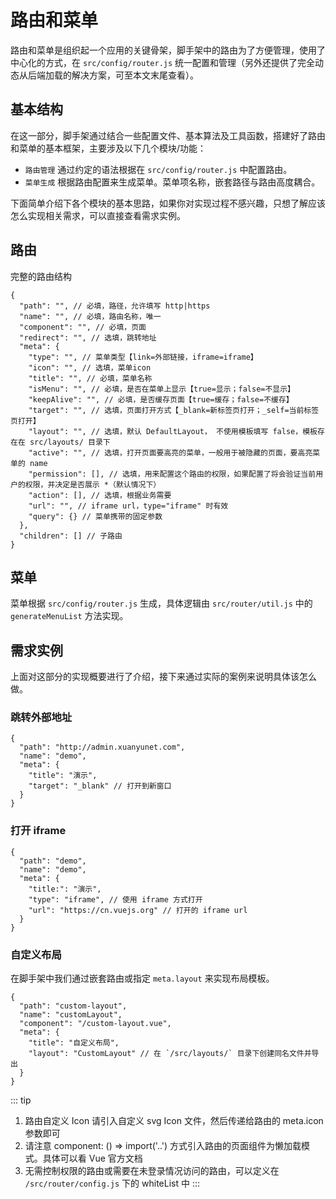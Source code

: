 # 路由和菜单

路由和菜单是组织起一个应用的关键骨架，脚手架中的路由为了方便管理，使用了中心化的方式，在 `src/config/router.js` 统一配置和管理（另外还提供了完全动态从后端加载的解决方案，可至本文末尾查看）。

## 基本结构

在这一部分，脚手架通过结合一些配置文件、基本算法及工具函数，搭建好了路由和菜单的基本框架，主要涉及以下几个模块/功能：

- `路由管理` 通过约定的语法根据在 `src/config/router.js` 中配置路由。
- `菜单生成` 根据路由配置来生成菜单。菜单项名称，嵌套路径与路由高度耦合。

下面简单介绍下各个模块的基本思路，如果你对实现过程不感兴趣，只想了解应该怎么实现相关需求，可以直接查看需求实例。

## 路由

完整的路由结构

```json5
{
  "path": "", // 必填，路径，允许填写 http|https
  "name": "", // 必填，路由名称，唯一
  "component": "", // 必填，页面
  "redirect": "", // 选填，跳转地址
  "meta": {
    "type": "", // 菜单类型【link=外部链接，iframe=iframe】
    "icon": "", // 选填，菜单icon
    "title": "", // 必填，菜单名称
    "isMenu": "", // 必填，是否在菜单上显示【true=显示；false=不显示】
    "keepAlive": "", // 必填，是否缓存页面【true=缓存；false=不缓存】
    "target": "", // 选填，页面打开方式【_blank=新标签页打开；_self=当前标签页打开】
    "layout": "", // 选填，默认 DefaultLayout， 不使用模板填写 false，模板存在在 src/layouts/ 目录下
    "active": "", // 选填，打开页面要高亮的菜单，一般用于被隐藏的页面，要高亮菜单的 name
    "permission": [], // 选填，用来配置这个路由的权限，如果配置了将会验证当前用户的权限，并决定是否展示 *（默认情况下）
    "action": [], // 选填，根据业务需要
    "url": "", // iframe url，type="iframe" 时有效
    "query": {} // 菜单携带的固定参数
  },
  "children": [] // 子路由
}
```

## 菜单

菜单根据 `src/config/router.js` 生成，具体逻辑由 `src/router/util.js` 中的 `generateMenuList` 方法实现。

## 需求实例

上面对这部分的实现概要进行了介绍，接下来通过实际的案例来说明具体该怎么做。

### 跳转外部地址

```json5
{
  "path": "http://admin.xuanyunet.com",
  "name": "demo",
  "meta": {
    "title": "演示",
    "target": "_blank" // 打开到新窗口
  }
}
```

### 打开 iframe

```json5
{
  "path": "demo",
  "name": "demo",
  "meta": {
    "title:": "演示",
    "type": "iframe", // 使用 iframe 方式打开
    "url": "https://cn.vuejs.org" // 打开的 iframe url
  }
}
```

### 自定义布局

在脚手架中我们通过嵌套路由或指定 `meta.layout` 来实现布局模板。

```json5
{
  "path": "custom-layout",
  "name": "customLayout",
  "component": "/custom-layout.vue",
  "meta": {
    "title": "自定义布局",
    "layout": "CustomLayout" // 在 `/src/layouts/` 目录下创建同名文件并导出
  }
}
```

::: tip

1. 路由自定义 Icon 请引入自定义 svg Icon 文件，然后传递给路由的 meta.icon 参数即可
2. 请注意 component: () => import('..') 方式引入路由的页面组件为懒加载模式。具体可以看 Vue 官方文档
3. 无需控制权限的路由或需要在未登录情况访问的路由，可以定义在 `/src/router/config.js` 下的 whiteList 中
   :::
